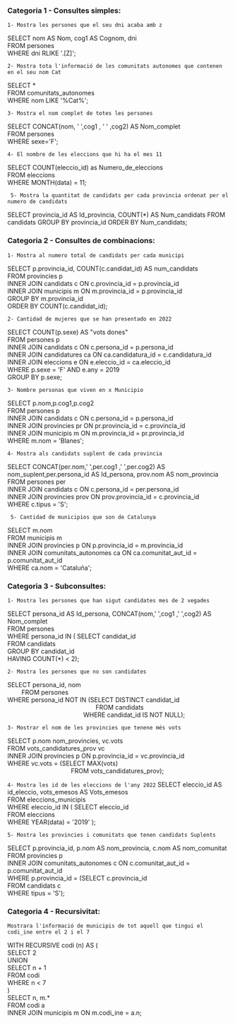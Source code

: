 ### Categoria 1 - Consultes simples:

``1- Mostra les persones que el seu dni acaba amb z``

SELECT nom AS Nom, cog1 AS Cognom, dni <br>
FROM persones <br>
WHERE dni RLIKE '.[Z]';

``2- Mostra tota l'informació de les comunitats autonomes que contenen en el seu nom Cat``

SELECT * <br>
FROM comunitats_autonomes <br>
WHERE nom LIKE '%Cat%';

``3- Mostra el nom complet de totes les persones``

SELECT CONCAT(nom, ' ',cog1 , ' ' ,cog2) AS Nom_complet <br>
FROM persones <br>
WHERE sexe='F';


``4- El nombre de les eleccions que hi ha el mes 11``

SELECT COUNT(eleccio_id) as Numero_de_eleccions <br>
FROM eleccions <br>
WHERE MONTH(data) = 11; 

`` 5- Mostra la quantitat de candidats per cada provincia ordenat per el numero de candidats``

SELECT provincia_id AS Id_provincia, COUNT(*) AS Num_candidats
FROM candidats
GROUP BY provincia_id
ORDER BY Num_candidats;


### Categoria 2 - Consultes de combinacions:

``1- Mostra al numero total de candidats per cada municipi``

SELECT p.provincia_id, COUNT(c.candidat_id) AS num_candidats <br>
FROM provincies p <br>
INNER JOIN candidats c ON c.provincia_id = p.provincia_id <br>
INNER JOIN municipis m ON m.provincia_id = p.provincia_id <br>
GROUP BY m.provincia_id <br>
ORDER BY COUNT(c.candidat_id);

	
``2- Cantidad de mujeres que se han presentado en 2022``

SELECT COUNT(p.sexe) AS "vots dones" <br>
FROM persones p <br>
INNER JOIN candidats c ON c.persona_id = p.persona_id <br>
INNER JOIN candidatures ca ON ca.candidatura_id = c.candidatura_id <br>
INNER JOIN eleccions e ON e.eleccio_id = ca.eleccio_id <br>
WHERE p.sexe = 'F' AND e.any = 2019 <br>
GROUP BY p.sexe;

``3- Nombre personas que viven en x Municipio``

SELECT p.nom,p.cog1,p.cog2 <br>
FROM persones p <br>
INNER JOIN candidats c ON c.persona_id = p.persona_id <br>
INNER JOIN provincies pr ON pr.provincia_id = c.provincia_id <br>
INNER JOIN municipis m ON m.provincia_id = pr.provincia_id <br>
WHERE m.nom = 'Blanes';

``4- Mostra als candidats suplent de cada provincia``

SELECT CONCAT(per.nom,' ',per.cog1 ,' ',per.cog2) AS nom_suplent,per.persona_id AS Id_persona, prov.nom AS nom_provincia <br>
FROM persones per <br>
INNER JOIN candidats c ON c.persona_id = per.persona_id <br>
INNER JOIN provincies prov ON prov.provincia_id = c.provincia_id <br>
WHERE c.tipus = 'S';

`` 5- Cantidad de municipios que son de Catalunya``

SELECT m.nom <br>
FROM municipis m <br>
INNER JOIN provincies p ON p.provincia_id = m.provincia_id <br>
INNER JOIN comunitats_autonomes ca ON ca.comunitat_aut_id = p.comunitat_aut_id <br>
WHERE ca.nom = 'Cataluña';

### Categoria 3 - Subconsultes:
``1- Mostra les persones que han sigut candidates mes de 2 vegades``

SELECT persona_id AS Id_persona, CONCAT(nom,' ',cog1 ,' ',cog2) AS Nom_complet <br>
FROM persones <br>
WHERE persona_id IN ( SELECT candidat_id <br>
		FROM candidats <br>
		GROUP BY candidat_id <br>
		HAVING COUNT(*) < 2);

``2- Mostra les persones que no son candidates``

SELECT persona_id, nom <br>
   FROM persones <br>
WHERE persona_id NOT IN (SELECT DISTINCT candidat_id <br>
               FROM candidats <br>
             WHERE candidat_id IS NOT NULL);

``3- Mostrar el nom de les provincies que tenene més vots``

SELECT p.nom nom_provincies, vc.vots <br>
FROM vots_candidatures_prov vc <br>
INNER JOIN provincies p ON p.provincia_id = vc.provincia_id <br>
WHERE vc.vots = (SELECT MAX(vots) <br>
           FROM vots_candidatures_prov);
	   
``4- Mostra les id de les eleccions de l'any 2022``
SELECT eleccio_id AS id_eleccio, vots_emesos AS Vots_emesos <br>
FROM eleccions_municipis <br>
WHERE eleccio_id IN ( SELECT eleccio_id <br>
FROM eleccions <br>
WHERE YEAR(data) = '2019'
);
		
``5- Mostra les provincies i comunitats que tenen candidats Suplents``

SELECT p.provincia_id, p.nom AS nom_provincia, c.nom AS nom_comunitat <br>
	FROM provincies p <br>
	INNER JOIN comunitats_autonomes c ON c.comunitat_aut_id = p.comunitat_aut_id <br>
WHERE p.provincia_id = (SELECT c.provincia_id <br>
			FROM candidats c <br>
			WHERE tipus = 'S'); <br>

### Categoria 4 - Recursivitat:

``Mostrara l'informació de municipis de tot aquell que tingui el codi_ine entre el 2 i el 7``

WITH RECURSIVE codi (n) AS ( <br>
SELECT 2 <br>
UNION <br>
SELECT n + 1 <br>
	FROM codi <br>
WHERE n < 7 <br>
) <br>
SELECT n, m.* <br>
	FROM codi a <br>
	INNER JOIN municipis m ON m.codi_ine = a.n;
